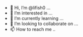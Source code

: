 - 👋 Hi, I’m @lifish0 ...
- 👀 I’m interested in ...
- 🌱 I’m currently learning ...
- 💞️ I’m looking to collaborate on ...
- 📫 How to reach me ..

<!---
lifish0/lifish0 is a ✨ special ✨ repository because its `README.md` (this file) appears on your GitHub profile.
You can click the Preview link to take a look at your changes.
--->

